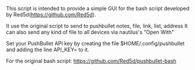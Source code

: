 This script is intended to provide a simple GUI for the bash script developed by Red5d(https://github.com/Red5d).

It use the original script to send to pushbullet notes, file, link, list, address
It can also send any kind of file to all devices via nautilus's "Open With"


Set your PushBullet API key by creating the file $HOME/.config/pushbullet and adding the line API_KEY=<your key> to it.


For the original bash script: https://github.com/Red5d/pushbullet-bash


